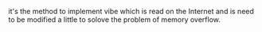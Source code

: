it's the method to implement vibe which is read on the Internet and is need to be modified a little to solove the problem of memory overflow.
